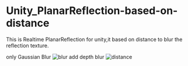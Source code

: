 # Unity_PlanarReflection-based-on-distance
This is Realtime PlanarReflection for unity,it based on distance to blur the reflection texture.  

only Gaussian Blur
![blur](https://github.com/mxrhyx233/Unity_PlanarReflection-based-on-distance/blob/master/Assets/blur.png)
add depth blur
![distance](https://github.com/mxrhyx233/Unity_PlanarReflection-based-on-distance/blob/master/Assets/distance%20blur.png)

